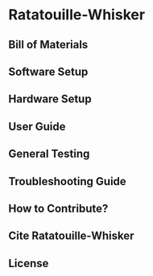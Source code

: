 # Ratatouille-Whisker

## Bill of Materials
## Software Setup
## Hardware Setup
## User Guide
## General Testing
## Troubleshooting Guide
## How to Contribute?
## Cite Ratatouille-Whisker
## License